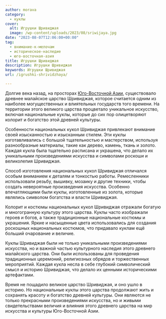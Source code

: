 ```yaml
---
author: morava
category:
  - куклы
cover:
  alt: Игрушки Шривиджая
  image: /wp-content/uploads/2023/08/sriwijaya.jpg
date: "2023-08-07T12:06:00+00:00"
tag:
  - внимание-к-мелочам
  - историческое-наследие
  - юго-восточная-азия
title: Игрушки Шривиджая
description: Игрушки Шривиджая
keywords: Игрушки Шривиджая
url: /igrushki-shrividzhaya/

---
```

Долгие века назад, на просторах [Юго-Восточной Азии](https://www.adora.ru/igrushki-singapura/359/), существовало древнее малайское царство Шривиджая, которое считается одним из наиболее могущественных и влиятельных государств того времени. На территории этого великого царства процветало уникальное искусство, включая национальные куклы, которые до сих пор олицетворяют колорит и богатство этой древней культуры.

Особенности национальных кукол Шривиджая привлекают внимание своей изысканностью и изысканным стилем. Эти куклы изготавливались с большой тщательностью и мастерством, используя разнообразные материалы, такие как дерево, камень, ткань и золото. Каждая кукла была тщательно расписана и украшена, что делало их уникальными произведениями искусства и символами роскоши и великолепия Шривиджая.

Способ изготовления национальных кукол Шривиджая отличался особым вниманием к деталям и тонкостью работы. Ремесленники использовали резьбу, вышивку, мозаику и другие техники, чтобы создать невероятные произведения искусства. Особенно впечатляющими были куклы, изготовленные из золота, которые являлись символом богатства и власти Шривиджая.

Колорит и костюмы национальных кукол Шривиджая отражали богатую и многогранную культуру этого царства. Куклы часто изображали героев и богов, а также традиционные национальные костюмы и украшения. Яркие и насыщенные цвета использовались для создания роскошных национальных костюмов, что придавало куклам ещё больший очарование и величие.

Куклы Шривиджая были не только уникальными произведениями искусства, но и важной частью культурного наследия этого древнего малайского царства. Они были использованы для проведения традиционных церемоний, религиозных обрядов и торжественных мероприятий. Каждая кукла несла в себе глубокий символический смысл и историю Шривиджая, что делало их ценными историческими артефактами.

Время не пощадило великое царство Шривиджая, и оно ушло в историю. Но национальные куклы этого царства продолжают жить и сохранять красоту и богатство древней культуры. Они являются не только прекрасными произведениями искусства, но и живыми свидетельствами величия и влияния этого древнего царства на мир искусства и культуры Юго-Восточной Азии.

